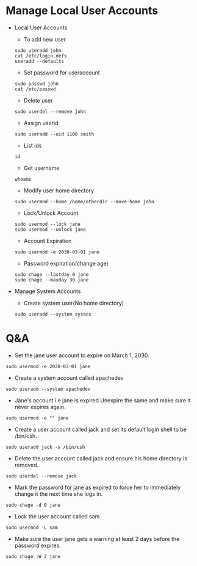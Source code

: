 # Manage Local User Accounts

- Local User Accounts
    - To add new user
    ```
    sudo useradd john
    cat /etc/login.defs
    useradd --defaults
    ```
    - Set password for useraccount
    ```
    sudo passwd john
    cat /etc/passwd
    ```
    - Delete user
    ```
    sudo userdel --remove john
    ```
    - Assign userid
    ```
    sudo useradd --uid 1100 smith
    ```
    - List ids
    ```
    id
    ```
    - Get username
    ```
    whoami
    ```
    - Modify user home directory
    ```
    sudo usermod --home /home/otherdir --move-home john
    ```
    - Lock/Unlock Account
    ```
    sudo usermod --lock jane
    sudo usermod --unlock jane
    ```
    - Account Expiration
    ```
    sudo usermod -e 2030-03-01 jane
    ```
    - Password expiration(change age)
    ```
    sudo chage --lastday 0 jane
    sudo chage --maxday 30 jane
    ```

- Manage System Accounts
    - Create system user(No home directory)
    ```
    sudo useradd --system sysacc
    ```

# Q&A
- Set the jane user account to expire on March 1, 2030.
```
sudo usermod -e 2030-03-01 jane
```
- Create a system account called apachedev
```
sudo useradd --system apachedev
```
- Jane's account i.e jane is expired.Unexpire the same and make sure it never expires again.
```
sudo usermod -e "" jane
```
- Create a user account called jack and set its default login shell to be /bin/csh.
```
sudo useradd jack -s /bin/csh
```
- Delete the user account called jack and ensure his home directory is removed.
```
sudo userdel --remove jack
```
- Mark the password for jane as expired to force her to immediately change it the next time she logs in.
```
sudo chage -d 0 jane
```
- Lock the user account called sam
```
sudo usermod -L sam
```
- Make sure the user jane gets a warning at least 2 days before the password expires.
```
sudo chage -W 2 jane
```

